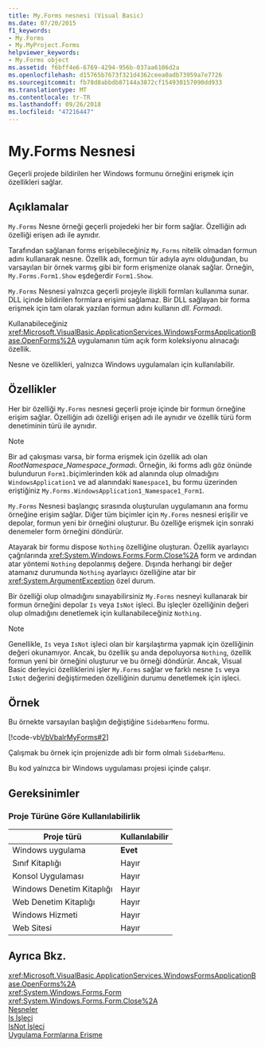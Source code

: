 ```yaml
---
title: My.Forms nesnesi (Visual Basic)
ms.date: 07/20/2015
f1_keywords:
- My.Forms
- My.MyProject.Forms
helpviewer_keywords:
- My.Forms object
ms.assetid: f6bff4e6-6769-4294-956b-037aa6106d2a
ms.openlocfilehash: d15765b7673f321d4362ceea0adb73959a7e7726
ms.sourcegitcommit: fb78d8abbdb87144a3872cf154930157090dd933
ms.translationtype: MT
ms.contentlocale: tr-TR
ms.lasthandoff: 09/26/2018
ms.locfileid: "47216447"
---
```

# <a name="myforms-object"></a>My.Forms Nesnesi
Geçerli projede bildirilen her Windows formunu örneğini erişmek için özellikleri sağlar.  
  
## <a name="remarks"></a>Açıklamalar  
 `My.Forms` Nesne örneği geçerli projedeki her bir form sağlar. Özelliğin adı özelliği erişen adı ile aynıdır.   
  
 Tarafından sağlanan forms erişebileceğiniz `My.Forms` nitelik olmadan formun adını kullanarak nesne. Özellik adı, formun tür adıyla aynı olduğundan, bu varsayılan bir örnek varmış gibi bir form erişmenize olanak sağlar. Örneğin, `My.Forms.Form1.Show` eşdeğerdir `Form1.Show`.  
  
 `My.Forms` Nesnesi yalnızca geçerli projeyle ilişkili formları kullanıma sunar. DLL içinde bildirilen formlara erişimi sağlamaz. Bir DLL sağlayan bir forma erişmek için tam olarak yazılan formun adını kullanın *dll*. *Formadı*.  
  
 Kullanabileceğiniz <xref:Microsoft.VisualBasic.ApplicationServices.WindowsFormsApplicationBase.OpenForms%2A> uygulamanın tüm açık form koleksiyonu alınacağı özellik.  
  
 Nesne ve özellikleri, yalnızca Windows uygulamaları için kullanılabilir.  
  
## <a name="properties"></a>Özellikler  
 Her bir özelliği `My.Forms` nesnesi geçerli proje içinde bir formun örneğine erişim sağlar. Özelliğin adı özelliği erişen adı ile aynıdır ve özellik türü form denetiminin türü ile aynıdır.  
  
> [!NOTE]
>  Bir ad çakışması varsa, bir forma erişmek için özellik adı olan *RootNamespace*_*Namespace*\_*formadı*. Örneğin, iki forms adlı göz önünde bulundurun `Form1.`biçimlerinden kök ad alanında olup olmadığını `WindowsApplication1` ve ad alanındaki `Namespace1`, bu formu üzerinden eriştiğiniz `My.Forms.WindowsApplication1_Namespace1_Form1`.  
  
 `My.Forms` Nesnesi başlangıç sırasında oluşturulan uygulamanın ana formu örneğine erişim sağlar. Diğer tüm biçimler için `My.Forms` nesnesi erişilir ve depolar, formun yeni bir örneğini oluşturur. Bu özelliğe erişmek için sonraki denemeler form örneğini döndürür.  
  
 Atayarak bir formu dispose `Nothing` özelliğine oluşturan. Özellik ayarlayıcı çağrılarında <xref:System.Windows.Forms.Form.Close%2A> form ve ardından atar yöntemi `Nothing` depolanmış değere. Dışında herhangi bir değer atamanız durumunda `Nothing` ayarlayıcı özelliğine atar bir <xref:System.ArgumentException> özel durum.  
  
 Bir özelliği olup olmadığını sınayabilirsiniz `My.Forms` nesneyi kullanarak bir formun örneğini depolar `Is` veya `IsNot` işleci. Bu işleçler özelliğinin değeri olup olmadığını denetlemek için kullanabileceğiniz `Nothing`.  
  
> [!NOTE]
>  Genellikle, `Is` veya `IsNot` işleci olan bir karşılaştırma yapmak için özelliğinin değeri okunamıyor. Ancak, bu özellik şu anda depoluyorsa `Nothing`, özellik formun yeni bir örneğini oluşturur ve bu örneği döndürür. Ancak, Visual Basic derleyici özelliklerini işler `My.Forms` sağlar ve farklı nesne `Is` veya `IsNot` değerini değiştirmeden özelliğinin durumu denetlemek için işleci.  
  
## <a name="example"></a>Örnek  
 Bu örnekte varsayılan başlığın değiştiğine `SidebarMenu` formu.  
  
 [!code-vb[VbVbalrMyForms#2](../../../visual-basic/language-reference/objects/codesnippet/VisualBasic/my-forms-object_1.vb)]  
  
 Çalışmak bu örnek için projenizde adlı bir form olmalı `SidebarMenu`.  
  
 Bu kod yalnızca bir Windows uygulaması projesi içinde çalışır.  
  
## <a name="requirements"></a>Gereksinimler  
  
### <a name="availability-by-project-type"></a>Proje Türüne Göre Kullanılabilirlik  
  
|Proje türü|Kullanılabilir|  
|---|---|  
|Windows uygulama|**Evet**|  
|Sınıf Kitaplığı|Hayır|  
|Konsol Uygulaması|Hayır|  
|Windows Denetim Kitaplığı|Hayır|  
|Web Denetim Kitaplığı|Hayır|  
|Windows Hizmeti|Hayır|  
|Web Sitesi|Hayır|  
  
## <a name="see-also"></a>Ayrıca Bkz.  
 <xref:Microsoft.VisualBasic.ApplicationServices.WindowsFormsApplicationBase.OpenForms%2A>  
 <xref:System.Windows.Forms.Form>  
 <xref:System.Windows.Forms.Form.Close%2A>  
 [Nesneler](../../../visual-basic/language-reference/objects/index.md)  
 [Is İşleci](../../../visual-basic/language-reference/operators/is-operator.md)  
 [IsNot İşleci](../../../visual-basic/language-reference/operators/isnot-operator.md)  
 [Uygulama Formlarına Erişme](../../../visual-basic/developing-apps/programming/accessing-application-forms.md)
